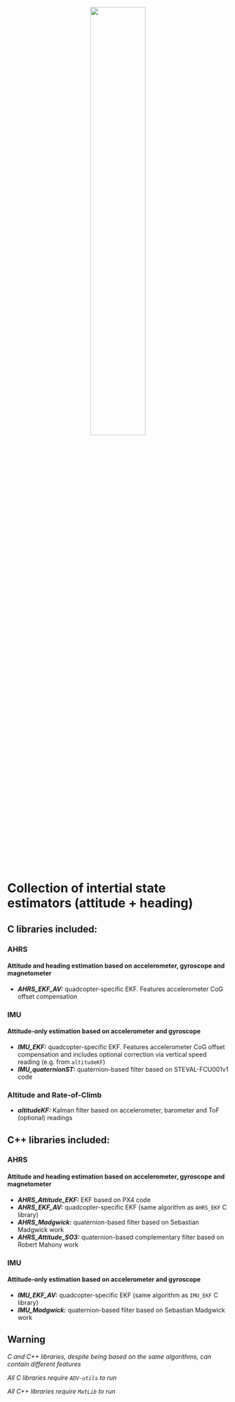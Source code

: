 <p align="center"> <img src="https://github.com/Tellicious/ADV-utils/assets/9076397/3ec512f1-2de6-4226-bc07-e4bfdd686a28" width=50% height=50%> </p>

# Collection of intertial state estimators (attitude + heading)

## C libraries included:
### AHRS
#### Attitude and heading estimation based on accelerometer, gyroscope and magnetometer
- ***AHRS_EKF_AV:*** quadcopter-specific EKF. Features accelerometer CoG offset compensation

### IMU
#### Attitude-only estimation based on accelerometer and gyroscope 
- ***IMU_EKF:*** quadcopter-specific EKF. Features accelerometer CoG offset compensation and includes optional correction via vertical speed reading (e.g. from `altitudeKF`)
- ***IMU_quaternionST:*** quaternion-based filter based on STEVAL-FCU001v1 code

### Altitude and Rate-of-Climb
- ***altitudeKF:*** Kalman filter based on accelerometer, barometer and ToF (optional) readings

## C++ libraries included:
### AHRS
#### Attitude and heading estimation based on accelerometer, gyroscope and magnetometer
- ***AHRS_Attitude_EKF:*** EKF based on PX4 code
- ***AHRS_EKF_AV:*** quadcopter-specific EKF (same algorithm as `AHRS_EKF` C library)
- ***AHRS_Madgwick:*** quaternion-based filter based on Sebastian Madgwick work
- ***AHRS_Attitude_SO3:*** quaternion-based complementary filter based on Robert Mahony work

### IMU
#### Attitude-only estimation based on accelerometer and gyroscope 
- ***IMU_EKF_AV:*** quadcopter-specific EKF (same algorithm as `IMU_EKF` C library)
- ***IMU_Madgwick:*** quaternion-based filter based on Sebastian Madgwick work

## Warning
*C and C++ libraries, despite being based on the same algorithms, can contain different features*

*All C libraries require `ADV-utils` to run*

*All C++ libraries require `MatLib` to run*
